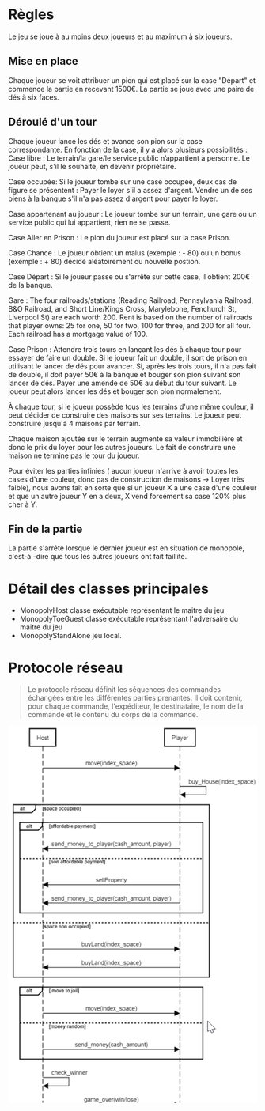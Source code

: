 # Règles

Le jeu se joue à au moins deux joueurs et au maximum à six joueurs.

## Mise en place

Chaque joueur se voit attribuer un pion qui est placé sur la case "Départ" et commence la partie en recevant 1500€.  La partie se joue avec une paire de dés à six faces.

## Déroulé d'un tour
Chaque joueur lance les dés et avance son pion sur la case correspondante. En fonction de la case, il y a alors plusieurs possibilités :
Case libre : Le terrain/la gare/le service public n’appartient à personne. Le joueur peut, s'il le souhaite, en devenir propriétaire.

Case occupée:  Si le joueur tombe sur une case occupée, deux cas de figure se présentent :
Payer le loyer s'il a assez d'argent. 
Vendre un de ses biens à la banque s'il n'a pas assez d'argent pour payer le loyer.

Case appartenant au joueur : Le joueur tombe sur un terrain, une gare ou un service public qui lui appartient, rien ne se passe.

Case Aller en Prison : Le pion du joueur est placé sur la case Prison.

Case Chance : Le joueur obtient un malus (exemple : - 80) ou un bonus (exemple : + 80) décidé aléatoirement ou nouvelle postion.

Case Départ : Si le joueur passe ou s'arrête sur cette case, il obtient 200€ de la banque.

Gare : The four railroads/stations (Reading Railroad, Pennsylvania Railroad, B&O Railroad, and Short Line/Kings Cross, Marylebone, Fenchurch St, Liverpool St) are each worth 200. Rent is based on the number of railroads that player owns: 25 for one, 50 for two, 100 for three, and 200 for all four. Each railroad has a mortgage value of 100.

Case Prison : 
Attendre trois tours en lançant les dés à chaque tour pour essayer de faire un double. Si le joueur fait un double, il sort de prison en utilisant le lancer de dés pour avancer. Si, après les trois tours, il n'a pas fait de double, il doit payer 50€ à la banque et bouger son pion suivant son lancer de dés.
Payer une amende de 50€ au début du tour suivant. Le joueur peut alors lancer les dés et bouger son pion normalement.


À chaque tour, si le joueur possède tous les terrains d'une même couleur, il peut décider de construire des maisons sur ses terrains. Le joueur peut construire jusqu'à 4 maisons par terrain. 

Chaque maison ajoutée sur le terrain augmente sa valeur immobilière et donc le prix du loyer pour les autres joueurs. Le fait de construire une maison ne termine pas le tour du joueur.

Pour éviter les parties infinies ( aucun joueur n'arrive à avoir toutes les cases d'une couleur, donc pas de construction de maisons -> Loyer très faible), nous avons fait en sorte que si un joueur X a une case d'une couleur et que un autre joueur Y en a deux,  X vend forcément sa case 120% plus cher à Y.

## Fin de la partie

La partie s'arrête lorsque le dernier joueur est en situation de monopole, c'est-à -dire que tous les autres joueurs ont fait faillite.

# Détail des classes principales

* MonopolyHost classe exécutable représentant le maitre du jeu
* MonopolyToeGuest classe exécutable représentant l'adversaire du maitre du jeu
* MonopolyStandAlone jeu local.

# Protocole réseau

> Le protocole réseau définit les séquences des commandes échangées entre les différentes parties prenantes. Il doit contenir, pour chaque commande, l'expéditeur, le destinataire, le nom de la commande et le contenu du corps de la commande.

![protocole tictactoe](doc/protocole.png)


